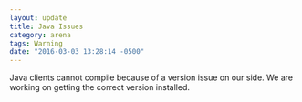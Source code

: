 ```yaml
---
layout: update
title: Java Issues
category: arena
tags: Warning
date: "2016-03-03 13:28:14 -0500"
---
```


Java clients cannot compile because of a version issue on our side.  We are working on getting the correct version installed.
